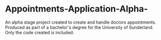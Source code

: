 # Appointments-Application-Alpha-
An alpha stage project created to create and handle doctors appointments. Produced as part of a bachelor's degree for the University of Sunderland. Only the code created is included.
